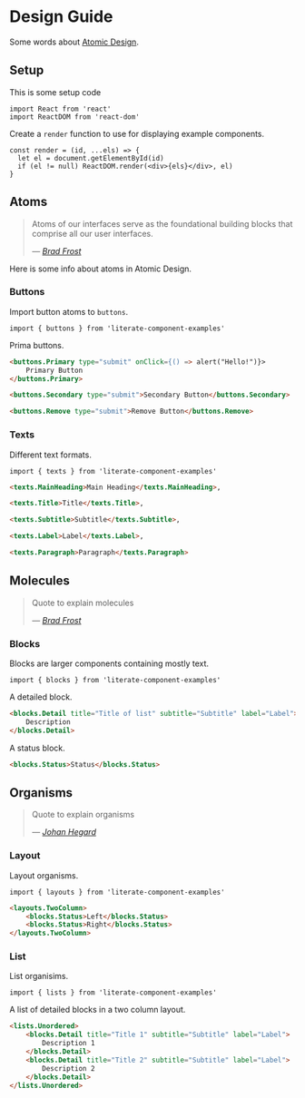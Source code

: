 # Design Guide

Some words about [Atomic Design](http://atomicdesign.bradfrost.com/).

## Setup

This is some setup code

    import React from 'react'
    import ReactDOM from 'react-dom'

Create a `render` function to use for displaying example components.

    const render = (id, ...els) => {
      let el = document.getElementById(id)
      if (el != null) ReactDOM.render(<div>{els}</div>, el)
    }

## Atoms

> Atoms of our interfaces serve as the foundational building blocks that
> comprise all our user interfaces.
>
> <cite>— [Brad Frost](http://atomicdesign.bradfrost.com/chapter-2/#atoms)</cite>

Here is some info about atoms in Atomic Design.

### Buttons

Import button atoms to `buttons`.

    import { buttons } from 'literate-component-examples'

Prima buttons.

<!-- @render -->
```html
<buttons.Primary type="submit" onClick={() => alert("Hello!")}>
    Primary Button
</buttons.Primary>
```

<!-- @render -->
```html
<buttons.Secondary type="submit">Secondary Button</buttons.Secondary>
```

<!-- @render -->
```html
<buttons.Remove type="submit">Remove Button</buttons.Remove>
```

### Texts

Different text formats.

    import { texts } from 'literate-component-examples'

<!-- @render -->
```html
<texts.MainHeading>Main Heading</texts.MainHeading>,

<texts.Title>Title</texts.Title>,

<texts.Subtitle>Subtitle</texts.Subtitle>,

<texts.Label>Label</texts.Label>,

<texts.Paragraph>Paragraph</texts.Paragraph>
```
## Molecules

> Quote to explain molecules
>
> <cite>— [Brad Frost](http://atomicdesign.bradfrost.com/chapter-2/#atoms)</cite>

### Blocks

Blocks are larger components containing mostly text.

    import { blocks } from 'literate-component-examples'

A detailed block.

<!-- @render -->
```html
<blocks.Detail title="Title of list" subtitle="Subtitle" label="Label">
    Description
</blocks.Detail>
```

A status block.

<!-- @render -->
```html
<blocks.Status>Status</blocks.Status>
```
## Organisms

> Quote to explain organisms
>
> <cite>— [Johan Hegard](http://atomicdesign.bradfrost.com/chapter-2/#organisms)</cite>

### Layout

Layout organisms.

    import { layouts } from 'literate-component-examples'

<!-- @render -->
```html
<layouts.TwoColumn>
    <blocks.Status>Left</blocks.Status>
    <blocks.Status>Right</blocks.Status>
</layouts.TwoColumn>
```

### List

List organisims.

    import { lists } from 'literate-component-examples'

A list of detailed blocks in a two column layout.

<!-- @render -->
```html
<lists.Unordered>
    <blocks.Detail title="Title 1" subtitle="Subtitle" label="Label">
        Description 1
    </blocks.Detail>
    <blocks.Detail title="Title 2" subtitle="Subtitle" label="Label">
        Description 2
    </blocks.Detail>
</lists.Unordered>
```
